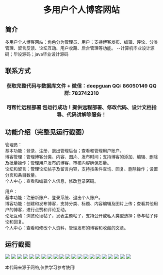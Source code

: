 <p><h1 align="center">多用户个人博客网站</h1></p>

## 简介
多用户个人博客网站：角色分为管理员、用户；支持博客发布、编辑、评论、分类管理、留言反馈、论坛互动、用户收藏、后台管理等功能。    --计算机毕业设计源码；毕设源码；java毕业设计源码


## 联系方式
<p><h3 align="center">获取完整代码与数据库文件 + 微信：deepguan QQ: 86050149 QQ群: 783742310</h3></p>
<p><h3 align="center">可帮忙远程部署 包运行成功！提供远程部署、修改代码、设计文档指导、代码讲解等服务！</h3></p>

## 功能介绍（完整见运行截图）
管理员：  
基本功能：登录、注册、退出管理后台；查看和管理用户账户。  
博客管理：管理博客分类、内容、图片、发布时间；支持博客的添加、编辑、删除及批量操作；管理用户发布的博客，审核内容确保质量。  
论坛和留言：管理论坛帖子及留言内容，支持按条件查询、回复、删除操作；设置分页和条目数量。  
个人中心：查看和编辑个人信息，修改登录密码。  

用户：  
基本功能：注册新账户、登录系统、退出个人账户。  
博客功能：创建和发布博客，支持分类、标题、内容编辑及图片上传；查看其他用户的博客，进行点赞和评论互动。  
论坛互动：浏览论坛帖子，发表主题帖子，支持公开或私人类型选择；参与帖子评论和回复。  
个人中心：查看和修改个人资料，管理发布的博客和收藏的文章。


## 运行截图
![](https://bs-1329754181.cos.ap-shanghai.myqcloud.com/ssm/MultiUserPersonalBlogSite/img/001.jpg)
![](https://bs-1329754181.cos.ap-shanghai.myqcloud.com/ssm/MultiUserPersonalBlogSite/img/002.jpg)
![](https://bs-1329754181.cos.ap-shanghai.myqcloud.com/ssm/MultiUserPersonalBlogSite/img/003.jpg)
![](https://bs-1329754181.cos.ap-shanghai.myqcloud.com/ssm/MultiUserPersonalBlogSite/img/004.jpg)
![](https://bs-1329754181.cos.ap-shanghai.myqcloud.com/ssm/MultiUserPersonalBlogSite/img/005.jpg)
![](https://bs-1329754181.cos.ap-shanghai.myqcloud.com/ssm/MultiUserPersonalBlogSite/img/006.jpg)
![](https://bs-1329754181.cos.ap-shanghai.myqcloud.com/ssm/MultiUserPersonalBlogSite/img/007.jpg)
![](https://bs-1329754181.cos.ap-shanghai.myqcloud.com/ssm/MultiUserPersonalBlogSite/img/008.jpg)
![](https://bs-1329754181.cos.ap-shanghai.myqcloud.com/ssm/MultiUserPersonalBlogSite/img/009.jpg)
![](https://bs-1329754181.cos.ap-shanghai.myqcloud.com/ssm/MultiUserPersonalBlogSite/img/010.jpg)
![](https://bs-1329754181.cos.ap-shanghai.myqcloud.com/ssm/MultiUserPersonalBlogSite/img/011.jpg)
![](https://bs-1329754181.cos.ap-shanghai.myqcloud.com/ssm/MultiUserPersonalBlogSite/img/012.jpg)
![](https://bs-1329754181.cos.ap-shanghai.myqcloud.com/ssm/MultiUserPersonalBlogSite/img/013.jpg)
![](https://bs-1329754181.cos.ap-shanghai.myqcloud.com/ssm/MultiUserPersonalBlogSite/img/014.jpg)
![](https://bs-1329754181.cos.ap-shanghai.myqcloud.com/ssm/MultiUserPersonalBlogSite/img/015.jpg)
![](https://bs-1329754181.cos.ap-shanghai.myqcloud.com/ssm/MultiUserPersonalBlogSite/img/016.jpg)
![](https://bs-1329754181.cos.ap-shanghai.myqcloud.com/ssm/MultiUserPersonalBlogSite/img/017.jpg)
![](https://bs-1329754181.cos.ap-shanghai.myqcloud.com/ssm/MultiUserPersonalBlogSite/img/018.jpg)
![](https://bs-1329754181.cos.ap-shanghai.myqcloud.com/ssm/MultiUserPersonalBlogSite/img/019.jpg)
![](https://bs-1329754181.cos.ap-shanghai.myqcloud.com/ssm/MultiUserPersonalBlogSite/img/020.jpg)
![](https://bs-1329754181.cos.ap-shanghai.myqcloud.com/ssm/MultiUserPersonalBlogSite/img/021.jpg)

<p>本代码来源于网络,仅供学习参考使用!</p>
